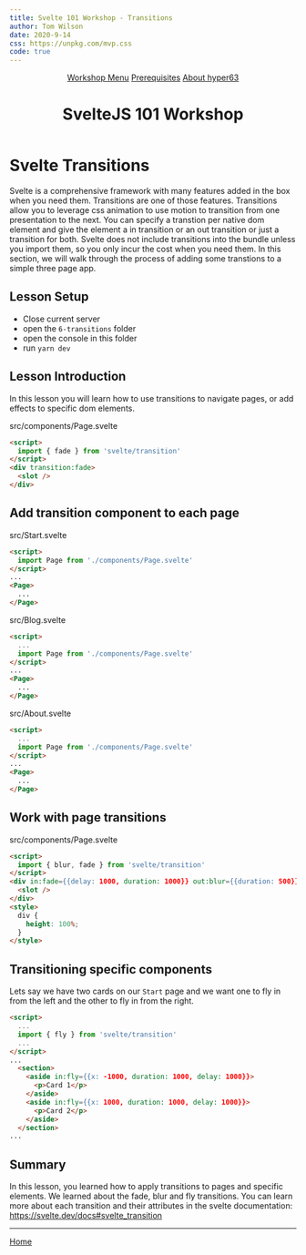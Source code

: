 ```yaml
---
title: Svelte 101 Workshop - Transitions 
author: Tom Wilson
date: 2020-9-14
css: https://unpkg.com/mvp.css
code: true
---
```


<header>
  <nav>
    <a href="/">Workshop Menu</a>
    <a href="/z-prereqs">Prerequisites</a>
    <a href="/hyper63">About hyper63</a>
  </nav>
  <h1>SvelteJS 101 Workshop</h1>
</header>

<main>

# Svelte Transitions

Svelte is a comprehensive framework with many features added in the box when you need them. Transitions are one of those features. Transitions allow you to leverage css animation to use motion to transition from one presentation to the next. You can specify a transtion per native dom element and give the element a in transition or an out transition or just a transition for both. Svelte does not include transitions into the bundle unless you import them, so you only incur the cost when you need them. In this section, we will walk through the process of adding some transtions to a simple three page app.

## Lesson Setup

<article><aside>

* Close current server
* open the `6-transitions` folder
* open the console in this folder
* run `yarn dev`

</aside></article>

## Lesson Introduction

In this lesson you will learn how to use transitions to navigate pages, or add effects to specific dom elements.

src/components/Page.svelte

``` html
<script>
  import { fade } from 'svelte/transition'
</script>
<div transition:fade>
  <slot />
</div>
```

## Add transition component to each page

src/Start.svelte

``` html
<script>
  import Page from './components/Page.svelte'
</script>
...
<Page>
  ...
</Page>
```

src/Blog.svelte

``` html
<script>
  ...
  import Page from './components/Page.svelte'
</script>
...
<Page>
  ...
</Page>
```

src/About.svelte

``` html
<script>
  ...
  import Page from './components/Page.svelte'
</script>
...
<Page>
  ...
</Page>
```

## Work with page transitions

src/components/Page.svelte

``` html
<script>
  import { blur, fade } from 'svelte/transition'
</script>
<div in:fade={{delay: 1000, duration: 1000}} out:blur={{duration: 500}}>
  <slot />
</div>
<style>
  div {
    height: 100%;
  }
</style>
```

## Transitioning specific components

Lets say we have two cards on our `Start` page and we want one to fly in from the left and the other to fly in from the right.

``` html
<script>
  ...
  import { fly } from 'svelte/transition'
  ...
</script>
...
  <section>
    <aside in:fly={{x: -1000, duration: 1000, delay: 1000}}>
      <p>Card 1</p>
    </aside>
    <aside in:fly={{x: 1000, duration: 1000, delay: 1000}}>
      <p>Card 2</p>
    </aside>
  </section>
...
```

## Summary

In this lesson, you learned how to apply transitions to pages and specific elements. We learned about the fade, blur and fly transitions. You can learn more about each transition and their attributes in the svelte documentation: https://svelte.dev/docs#svelte_transition


---

[Home](/)

</main>
